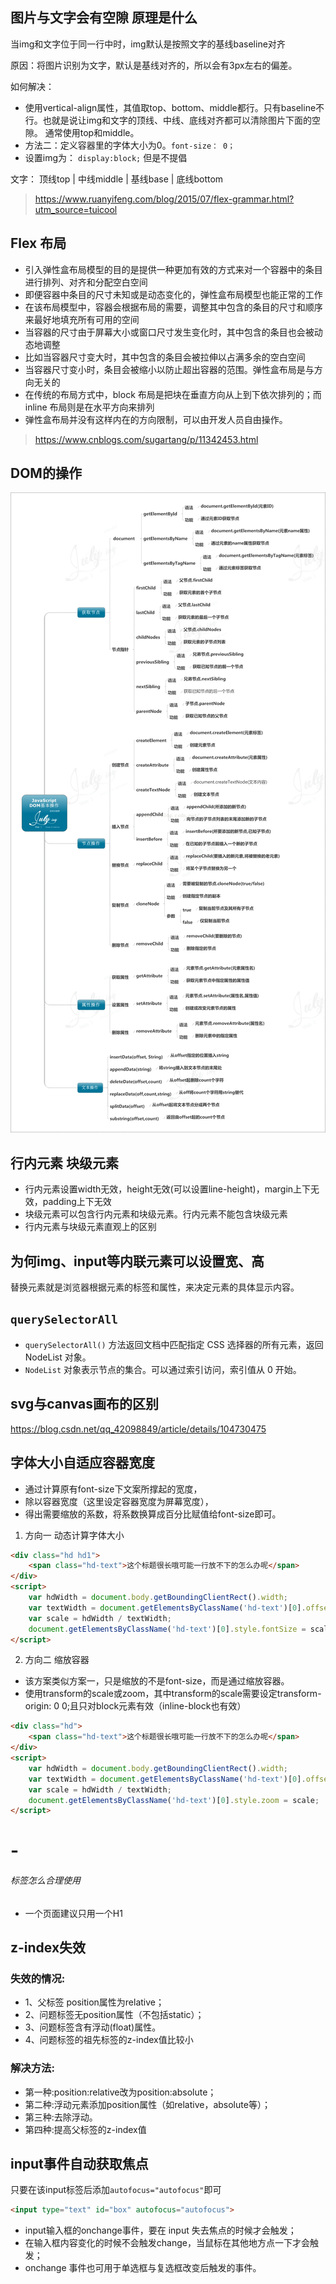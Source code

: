 ## 图片与文字会有空隙 原理是什么
当img和文字位于同一行中时，img默认是按照文字的基线baseline对齐

原因：将图片识别为文字，默认是基线对齐的，所以会有3px左右的偏差。

如何解决：
+ 使用vertical-align属性，其值取top、bottom、middle都行。只有baseline不行。也就是说让img和文字的顶线、中线、底线对齐都可以清除图片下面的空隙。 通常使用top和middle。
+ 方法二：定义容器里的字体大小为0。`font-size： 0；`
+ 设置img为： `display:block;` 但是不提倡

文字： 顶线top | 中线middle | 基线base | 底线bottom
> https://www.ruanyifeng.com/blog/2015/07/flex-grammar.html?utm_source=tuicool
## Flex 布局
+ 引入弹性盒布局模型的目的是提供一种更加有效的方式来对一个容器中的条目进行排列、对齐和分配空白空间
+ 即便容器中条目的尺寸未知或是动态变化的，弹性盒布局模型也能正常的工作
+ 在该布局模型中，容器会根据布局的需要，调整其中包含的条目的尺寸和顺序来最好地填充所有可用的空间
+ 当容器的尺寸由于屏幕大小或窗口尺寸发生变化时，其中包含的条目也会被动态地调整
+ 比如当容器尺寸变大时，其中包含的条目会被拉伸以占满多余的空白空间
+ 当容器尺寸变小时，条目会被缩小以防止超出容器的范围。弹性盒布局是与方向无关的
+ 在传统的布局方式中，block 布局是把块在垂直方向从上到下依次排列的；而 inline 布局则是在水平方向来排列
+ 弹性盒布局并没有这样内在的方向限制，可以由开发人员自由操作。

> https://www.cnblogs.com/sugartang/p/11342453.html
## DOM的操作
![Image text](../img/DOM.gif)
## 行内元素 块级元素
+ 行内元素设置width无效，height无效(可以设置line-height)，margin上下无效，padding上下无效
+ 块级元素可以包含行内元素和块级元素。行内元素不能包含块级元素
+ 行内元素与块级元素直观上的区别
## 为何img、input等内联元素可以设置宽、高
替换元素就是浏览器根据元素的标签和属性，来决定元素的具体显示内容。
## `querySelectorAll`
+ `querySelectorAll()` 方法返回文档中匹配指定 CSS 选择器的所有元素，返回 NodeList 对象。
+ `NodeList` 对象表示节点的集合。可以通过索引访问，索引值从 0 开始。
## svg与canvas画布的区别
https://blog.csdn.net/qq_42098849/article/details/104730475
## 字体大小自适应容器宽度
+ 通过计算原有font-size下文案所撑起的宽度，
+ 除以容器宽度（这里设定容器宽度为屏幕宽度），
+ 得出需要缩放的系数，将系数换算成百分比赋值给font-size即可。
1. 方向一 动态计算字体大小
```html
<div class="hd hd1">
    <span class="hd-text">这个标题很长哦可能一行放不下的怎么办呢</span>
</div>
<script>
    var hdWidth = document.body.getBoundingClientRect().width;
    var textWidth = document.getElementsByClassName('hd-text')[0].offsetWidth;
    var scale = hdWidth / textWidth;
    document.getElementsByClassName('hd-text')[0].style.fontSize = scale * 100 + '%';
</script>
```
2. 方向二 缩放容器
+ 该方案类似方案一，只是缩放的不是font-size，而是通过缩放容器。
+ 使用transform的scale或zoom，其中transform的scale需要设定transform-origin: 0 0;且只对block元素有效（inline-block也有效）
```html
<div class="hd">
    <span class="hd-text">这个标题很长哦可能一行放不下的怎么办呢</span>
</div>
<script>
    var hdWidth = document.body.getBoundingClientRect().width;
    var textWidth = document.getElementsByClassName('hd-text')[0].offsetWidth;
    var scale = hdWidth / textWidth;
    document.getElementsByClassName('hd-text')[0].style.zoom = scale;
</script>
```
## <h1>-<h6>标签怎么合理使用
+ 一个页面建议只用一个H1

## z-index失效
### 失效的情况:
+ 1、父标签 position属性为relative；
+ 2、问题标签无position属性（不包括static）；
+ 3、问题标签含有浮动(float)属性。
+ 4、问题标签的祖先标签的z-index值比较小
### 解决方法:
+ 第一种:position:relative改为position:absolute；
+ 第二种:浮动元素添加position属性（如relative，absolute等）；
+ 第三种:去除浮动。
+ 第四种:提高父标签的z-index值
## input事件自动获取焦点
只要在该input标签后添加`autofocus="autofocus"`即可
```html
<input type="text" id="box" autofocus="autofocus">
```
+ input输入框的onchange事件，要在 input 失去焦点的时候才会触发；
+ 在输入框内容变化的时候不会触发change，当鼠标在其他地方点一下才会触发；
+ onchange 事件也可用于单选框与复选框改变后触发的事件。
